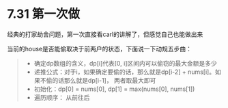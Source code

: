 # 7.31 第一次做

经典的打家劫舍问题，第一次直接看carl的讲解了，但感觉自己也能做出来

当前的house是否能偷取决于前两户的状态，下面说一下动规五步曲：

>+ 确定dp数组的含义，dp[i]代表[0, i]区间内可以偷窃的最大金额是多少
>+ 递推公式：对于i，如果确定要偷的话，那么就是dp[i-2] + nums[i]。如果不偷的话那么就是dp[i-1]， 两者取最大即可
>+ 初始化：dp[0] = nums[0], dp[1] = max(nums[0], nums[1])
>+ 遍历顺序： 从前往后